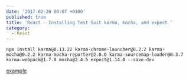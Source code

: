 ```yaml
---
date: '2017-02-26 00:07 +0100'
published: true
title: 'React - Installing Test Suit karma, mocha, and expect '
category:
  - React
---
```

```
npm install karma@0.13.22 karma-chrome-launcher@0.2.2 karma-mocha@0.2.2 karma-mocha-reporter@2.0.0 karma-sourcemap-loader@0.3.7 karma-webpack@1.7.0 mocha@2.4.5 expect@1.14.0 --save-dev
```

[example](https://github.com/AndreeDeveldoeRay/reacttesting) 